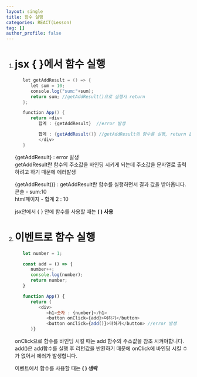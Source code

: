 ```yaml
---
layout: single
title: 함수 실행
categories: REACT(Lesson)
tag: []
author_profile: false
---
```


1. # jsx { }에서 함수 실행
   ```java
      let getAddResult = () => {
         let sum = 10;
         console.log("sum:"+sum);
         return sum; //getAddResult()으로 실행시 return
      };

      function App() {
         return <div>
            합계 : {getAddResult}  //error 발생

            합계 : {getAddResult()} //getAddResult의 함수를 실행, return 값을 받아옴
            </div>
      }
   ```   
   {getAddResult} : error 발생   
   getAddResult란 함수의 주소값을 바인딩 시키게 되는데 주소값을 문자열로 출력하려고 하기 때문에 에러발생   

   {getAddResult()} : getAddResult란 함수를 실행하면서 결과 값을 받아옵니다.   
   콘솔 - sum:10   
   html페이지 - 합계 2 : 10   

   jsx안에서 { } 안에 함수를 사용할 때는 __( ) 사용__   


1. # 이벤트로 함수 실행
   ```javascript
      let number = 1;

      const add = () => {
         number++;
         console.log(number);
         return number;
      }

      function App() {
         return (
            <div>
               <h1>숫자 : {number}</h1>
               <button onClick={add}>더하기</button> 
               <button onClick={add()}>더하기</button> //error 발생
         )}
   ```
   onClick으로 함수를 바인딩 시킬 때는 add 함수의 주소값을 참조 시켜야합니다.   
   add()은 add함수를 실행 후 리턴값을 반환하기 때문에 onClick에 바인딩 시킬 수가 없어서 에러가 발생합니다.   

   이벤트에서 함수를 사용할 때는 __( ) 생략__
   